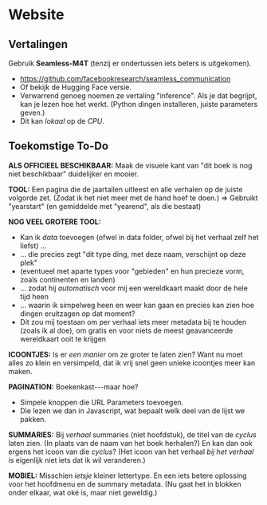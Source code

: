 # Website

## Vertalingen

Gebruik **Seamless-M4T** (tenzij er ondertussen iets beters is uitgekomen).

-   <https://github.com/facebookresearch/seamless_communication>
-   Of bekijk de Hugging Face versie.
-   Verwarrend genoeg noemen ze vertaling "inference". Als je dat begrijpt, kan je lezen hoe het werkt. (Python dingen installeren, juiste parameters geven.)
-   Dit kan *lokaal* op de *CPU*.

## Toekomstige To-Do

**ALS OFFICIEEL BESCHIKBAAR:** Maak de visuele kant van "dit boek is nog niet beschikbaar" duidelijker en mooier.

**TOOL:** Een pagina die de jaartallen uitleest en alle verhalen op de juiste volgorde zet. (Zodat ik het niet meer met de hand hoef te doen.) => Gebruikt "yearstart" (en gemiddelde met "yearend", als die bestaat)

**NOG VEEL GROTERE TOOL:**
* Kan ik _data_ toevoegen (ofwel in data folder, ofwel bij het verhaal zelf het liefst) ...
* ... die precies zegt "dit type ding, met deze naam, verschijnt op deze plek"
* (eventueel met aparte types voor "gebieden" en hun precieze vorm, zoals continenten en landen)
* ... zodat hij _automatisch_ voor mij een wereldkaart maakt door de hele tijd heen
* ... waarin ik simpelweg heen en weer kan gaan en precies kan zien hoe dingen eruitzagen op dat moment?
* Dit zou mij toestaan om per verhaal iets meer metadata bij te houden (zoals ik al doe), om gratis en voor niets de meest geavanceerde wereldkaart ooit te krijgen

**ICOONTJES:** Is er *een manier* om ze groter te laten zien? Want nu moet alles zo klein en versimpeld, dat ik vrij snel geen unieke icoontjes meer kan maken.

**PAGINATION:** Boekenkast---maar hoe?
* Simpele knoppen die URL Parameters toevoegen.
* Die lezen we dan in Javascript, wat bepaalt welk deel van de lijst we pakken.

**SUMMARIES:** Bij *verhaal* summaries (niet hoofdstuk), de titel van de *cyclus* laten zien. (In plaats van de naam van het boek herhalen?) En kan dan ook ergens het icoon van die *cyclus*? (Het icoon van het verhaal *bij het verhaal* is eigenlijk niet iets dat ik wil veranderen.)

**MOBIEL:** Misschien *ietsje* kleiner lettertype. En een iets betere oplossing voor het hoofdmenu en de summary metadata. (Nu gaat het in blokken onder elkaar, wat oké is, maar niet geweldig.)
